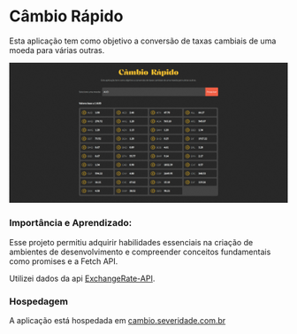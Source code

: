 # Câmbio Rápido
<p>Esta aplicação tem como objetivo a conversão de taxas cambiais de uma moeda para várias outras.</p>
<img src="tela.png" alt="Descrição da imagem">

### Importância e Aprendizado: 
Esse projeto permitiu adquirir habilidades essenciais na criação de ambientes de desenvolvimento e compreender conceitos fundamentais como promises e a Fetch API.

Utilizei dados da api [ExchangeRate-API](https://www.exchangerate-api.com/docs/overview).

### Hospedagem

A aplicação está hospedada em [cambio.severidade.com.br](https://cambio.severidade.com.br/)